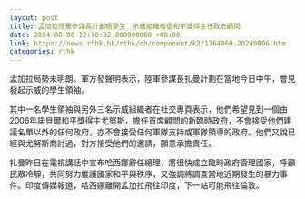 ```yaml
---
layout: post
title: 孟加拉陸軍參謀長計劃晤學生　示威組織者倡和平獎得主任政府顧問
date: 2024-08-06 12:30:32.000000000 +08:00
link: https://news.rthk.hk/rthk/ch/component/k2/1764960-20240806.htm
categories: rthk
---
```


孟加拉局勢未明朗。軍方發聲明表示，陸軍參謀長扎曼計劃在當地今日中午，會見發起示威的學生領袖。

其中一名學生領袖與另外三名示威組織者在社交專頁表示，他們希望見到一個由2006年諾貝爾和平獎得主尤努斯，擔任首席顧問的新臨時政府，不會接受他們建議名單以外的任何政府，亦不會接受任何軍隊支持或軍隊領導的政府。他們又說已經與尤努斯商討過，對方接受他們的邀請，願意承擔責任。

扎曼昨日在電視講話中宣布哈西娜辭任總理，將很快成立臨時政府管理國家，呼籲民眾冷靜，共同努力維護國家和平與秩序，又強調將調查當地近期發生的暴力事件。印度傳媒報道，哈西娜離開孟加拉飛往印度，下一站可能飛往倫敦。
